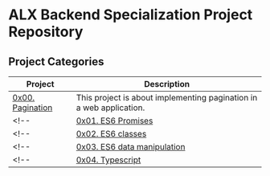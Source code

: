 # ALX Backend Specialization Project Repository
## Project Categories
| Project                                            | Description                                            |
| -------------------------------------------------- | ------------------------------------------------------ |
| [0x00. Pagination](./0x00-pagination/README.md "0x00. Pagination") | This project is about implementing pagination in a web application. |
<!-- | [0x01. ES6 Promises](./0x01-ES6_promise/README.md "0x01. ES6 Promises") | This project is about using ES6 Promises in Javascript | -->
<!-- | [0x02. ES6 classes](./0x02-ES6_classes/README.md "0x02. ES6 classes") | This project is about classes on ES6 | -->
<!-- | [0x03. ES6 data manipulation](./0x03-ES6_data_manipulation/README.md "0x03. ES6 data manipulation") | This project contain tasks for ES6 data manipulation | -->
<!-- | [0x04. Typescript](./0x04-TypeScript/README.md "0x04. Typescript") | This project is about typescript | -->